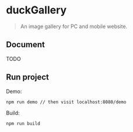 # duckGallery

> An image gallery for PC and mobile website.

## Document

TODO

## Run project

Demo:

```
npm run demo // then visit localhost:8080/demo
```

Build:

```
npm run build
```
